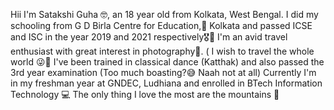 Hii I'm Satakshi Guha 🤓, an 18 year old from Kolkata, West Bengal. I did my schooling from G D Birla Centre for Education,📍 Kolkata and passed ICSE and ISC in the year 2019 and 2021 respectively🎖🏅
I'm an avid  travel enthusiast with great interest in photography📸. ( I wish to travel the whole world 😜🏁
I've been trained in classical dance (Katthak) and also passed the 3rd year examination (Too much boasting?😅 Naah not at all) 
Currently I'm in my freshman year at GNDEC, Ludhiana and enrolled in BTech Information Technology 💻
The only thing I love the most are the mountains 🗻
<!---
Satakshi2003/Satakshi2003 is a ✨ special ✨ repository because its `README.md` (this file) appears on your GitHub profile.
You can click the Preview link to take a look at your changes.
--->

